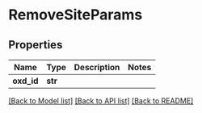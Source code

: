 # RemoveSiteParams

## Properties
Name | Type | Description | Notes
------------ | ------------- | ------------- | -------------
**oxd_id** | **str** |  | 

[[Back to Model list]](../README.md#documentation-for-models) [[Back to API list]](../README.md#documentation-for-api-endpoints) [[Back to README]](../README.md)


